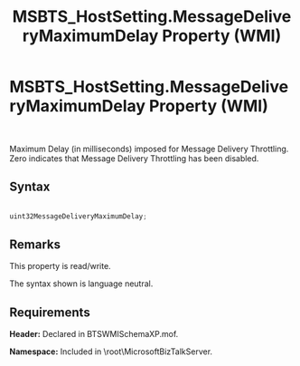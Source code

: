﻿---
title: MSBTS_HostSetting.MessageDeliveryMaximumDelay Property (WMI)
TOCTitle: MSBTS_HostSetting.MessageDeliveryMaximumDelay Property (WMI)
ms:assetid: 4f793f5a-d71d-42f1-a047-0cd345446268
ms:mtpsurl: https://msdn.microsoft.com/library/Aa560099(v=BTS.80)
ms:contentKeyID: 51527962
ms.date: 08/30/2017
mtps_version: v=BTS.80
---

# MSBTS\_HostSetting.MessageDeliveryMaximumDelay Property (WMI)

 

Maximum Delay (in milliseconds) imposed for Message Delivery Throttling. Zero indicates that Message Delivery Throttling has been disabled.

## Syntax

```C#
  
uint32MessageDeliveryMaximumDelay;  
```

## Remarks

This property is read/write.

The syntax shown is language neutral.

## Requirements

**Header:** Declared in BTSWMISchemaXP.mof.

**Namespace:** Included in \\root\\MicrosoftBizTalkServer.


